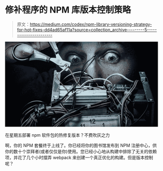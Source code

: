 # 修补程序的 NPM 库版本控制策略

> 原文：<https://medium.com/codex/npm-library-versioning-strategy-for-hot-fixes-dd4ad65af11a?source=collection_archive---------5----------------------->

![](img/c34e50d8f8b115ac393f3d1be03491bd.png)

在星期五部署 npm 软件包的热修复版本？不费吹灰之力

啊，你的 NPM 套餐终于上线了。你已经将你的图书馆发布到 NPM 注册中心，供你的数十个崇拜者(或者仅仅是你)使用。您已经小心地从构建中排除了无关的依赖项，并花了几个小时摆弄 webpack 来创建一个真正优化的构建。但是版本控制呢？